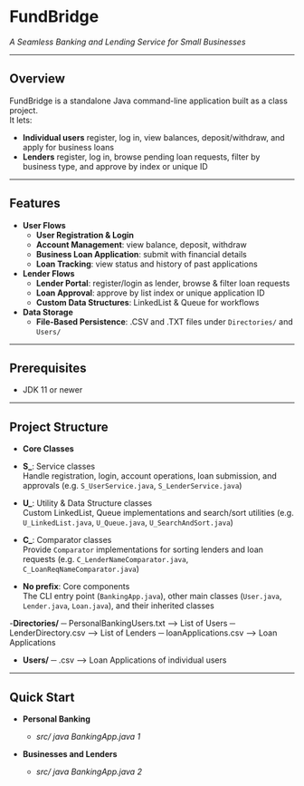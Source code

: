 # FundBridge  
*A Seamless Banking and Lending Service for Small Businesses*

---

## Overview  
FundBridge is a standalone Java command-line application built as a class project.  
It lets:

- **Individual users** register, log in, view balances, deposit/withdraw, and apply for business loans  
- **Lenders** register, log in, browse pending loan requests, filter by business type, and approve by index or unique ID  

---

## Features    
- **User Flows** 
    - **User Registration & Login**  
    - **Account Management**: view balance, deposit, withdraw  
    - **Business Loan Application**: submit with financial details  
    - **Loan Tracking**: view status and history of past applications  
- **Lender Flows**  
    - **Lender Portal**: register/login as lender, browse & filter loan requests  
    - **Loan Approval**: approve by list index or unique application ID  
    - **Custom Data Structures**: LinkedList & Queue for workflows  
- **Data Storage**
    - **File-Based Persistence**: .CSV and .TXT files under `Directories/` and `Users/`

---

## Prerequisites  
- JDK 11 or newer  

---

## Project Structure 
- **Core Classes**
- **S\_**: Service classes  
  Handle registration, login, account operations, loan submission, and approvals (e.g. `S_UserService.java`, `S_LenderService.java`)

- **U\_**: Utility & Data Structure classes  
  Custom LinkedList, Queue implementations and search/sort utilities (e.g. `U_LinkedList.java`, `U_Queue.java`, `U_SearchAndSort.java`)

- **C\_**: Comparator classes  
  Provide `Comparator` implementations for sorting lenders and loan requests (e.g. `C_LenderNameComparator.java`, `C_LoanReqNameComparator.java`)

- **No prefix**: Core components  
  The CLI entry point (`BankingApp.java`), other main classes (`User.java`, `Lender.java`, `Loan.java`), and their inherited classes
  
-**Directories/**
    ─ PersonalBankingUsers.txt  --> List of Users
    ─ LenderDirectory.csv       --> List of Lenders
    ─ loanApplications.csv      --> Loan Applications

- **Users/**
    ─ <First Last>.csv          --> Loan Applications of individual users

---

## Quick Start 
- **Personal Banking**
   -  _src/ java BankingApp.java 1_

- **Businesses and Lenders**
   -  _src/ java BankingApp.java 2_
